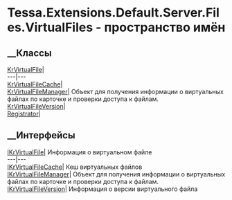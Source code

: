 # Tessa.Extensions.Default.Server.Files.VirtualFiles - пространство имён
## __Классы
[KrVirtualFile](T_Tessa_Extensions_Default_Server_Files_VirtualFiles_KrVirtualFile.htm)|  
---|---  
[KrVirtualFileCache](T_Tessa_Extensions_Default_Server_Files_VirtualFiles_KrVirtualFileCache.htm)|  
[KrVirtualFileManager](T_Tessa_Extensions_Default_Server_Files_VirtualFiles_KrVirtualFileManager.htm)|
Объект для получения информации о виртуальных файлах по карточке и проверки
доступа к файлам.  
[KrVirtualFileVersion](T_Tessa_Extensions_Default_Server_Files_VirtualFiles_KrVirtualFileVersion.htm)|  
[Registrator](T_Tessa_Extensions_Default_Server_Files_VirtualFiles_Registrator.htm)|  
## __Интерфейсы
[IKrVirtualFile](T_Tessa_Extensions_Default_Server_Files_VirtualFiles_IKrVirtualFile.htm)|
Информация о виртуальном файле  
---|---  
[IKrVirtualFileCache](T_Tessa_Extensions_Default_Server_Files_VirtualFiles_IKrVirtualFileCache.htm)|
Кеш виртуальных файлов  
[IKrVirtualFileManager](T_Tessa_Extensions_Default_Server_Files_VirtualFiles_IKrVirtualFileManager.htm)|
Объект для получения информации о виртуальных файлах по карточке и проверки
доступа к файлам.  
[IKrVirtualFileVersion](T_Tessa_Extensions_Default_Server_Files_VirtualFiles_IKrVirtualFileVersion.htm)|
Информация о версии виртуального файла
